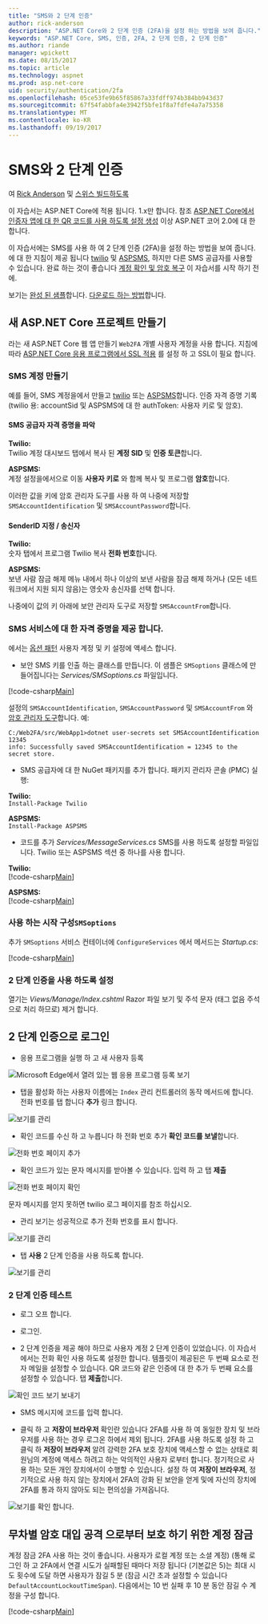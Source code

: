 ```yaml
---
title: "SMS와 2 단계 인증"
author: rick-anderson
description: "ASP.NET Core와 2 단계 인증 (2FA)을 설정 하는 방법을 보여 줍니다."
keywords: "ASP.NET Core, SMS, 인증, 2FA, 2 단계 인증, 2 단계 인증"
ms.author: riande
manager: wpickett
ms.date: 08/15/2017
ms.topic: article
ms.technology: aspnet
ms.prod: asp.net-core
uid: security/authentication/2fa
ms.openlocfilehash: 05ce53fe9b65f85867a33fdff974b384bb943d37
ms.sourcegitcommit: 67f54fabbfa4e3942f5bfe1f8a7fdfe4a7a75358
ms.translationtype: MT
ms.contentlocale: ko-KR
ms.lasthandoff: 09/19/2017
---
```

# <a name="two-factor-authentication-with-sms"></a>SMS와 2 단계 인증

여 [Rick Anderson](https://twitter.com/RickAndMSFT) 및 [스위스 빌드하도록](https://github.com/Swiss-Devs)

이 자습서는 ASP.NET Core에 적용 됩니다. 1.x만 합니다. 참조 [ASP.NET Core에서 인증자 앱에 대 한 QR 코드를 사용 하도록 설정 생성](xref:security/authentication/identity-enable-qrcodes) 이상 ASP.NET 코어 2.0에 대 한 합니다.

이 자습서에는 SMS를 사용 하 여 2 단계 인증 (2FA)을 설정 하는 방법을 보여 줍니다. 에 대 한 지침이 제공 됩니다 [twilio](https://www.twilio.com/) 및 [ASPSMS](https://www.aspsms.com/asp.net/identity/core/testcredits/), 하지만 다른 SMS 공급자를 사용할 수 있습니다. 완료 하는 것이 좋습니다 [계정 확인 및 암호 복구](accconfirm.md) 이 자습서를 시작 하기 전에.

보기는 [완성 된 샘플](https://github.com/aspnet/Docs/tree/master/aspnetcore/security/authentication/2fa/sample/Web2FA)합니다. [다운로드 하는 방법](xref:tutorials/index#how-to-download-a-sample)합니다.

## <a name="create-a-new-aspnet-core-project"></a>새 ASP.NET Core 프로젝트 만들기

라는 새 ASP.NET Core 웹 앱 만들기 `Web2FA` 개별 사용자 계정을 사용 합니다. 지침에 따라 [ASP.NET Core 응용 프로그램에서 SSL 적용](xref:security/enforcing-ssl) 를 설정 하 고 SSL이 필요 합니다.

### <a name="create-an-sms-account"></a>SMS 계정 만들기

예를 들어, SMS 계정을에서 만들고 [twilio](https://www.twilio.com/) 또는 [ASPSMS](https://www.aspsms.com/asp.net/identity/core/testcredits/)합니다. 인증 자격 증명 기록 (twilio 용: accountSid 및 ASPSMS에 대 한 authToken: 사용자 키로 및 암호).

#### <a name="figuring-out-sms-provider-credentials"></a>SMS 공급자 자격 증명을 파악

**Twilio:**  
Twilio 계정 대시보드 탭에서 복사 된 **계정 SID** 및 **인증 토큰**합니다.

**ASPSMS:**  
계정 설정을에서으로 이동 **사용자 키로** 와 함께 복사 및 프로그램 **암호**합니다.

이러한 값을 키에 암호 관리자 도구를 사용 하 여 나중에 저장할 `SMSAccountIdentification` 및 `SMSAccountPassword`합니다.

#### <a name="specifying-senderid--originator"></a>SenderID 지정 / 송신자

**Twilio:**  
숫자 탭에서 프로그램 Twilio 복사 **전화 번호**합니다. 

**ASPSMS:**  
보낸 사람 잠금 해제 메뉴 내에서 하나 이상의 보낸 사람을 잠금 해제 하거나 (모든 네트워크에서 지원 되지 않음)는 영숫자 송신자를 선택 합니다. 

나중에이 값의 키 아래에 보안 관리자 도구로 저장할 `SMSAccountFrom`합니다.


### <a name="provide-credentials-for-the-sms-service"></a>SMS 서비스에 대 한 자격 증명을 제공 합니다.

에서는 [옵션 패턴](xref:fundamentals/configuration#options-config-objects) 사용자 계정 및 키 설정에 액세스 합니다. 

   * 보안 SMS 키를 인출 하는 클래스를 만듭니다. 이 샘플은 `SMSoptions` 클래스에 만들어집니다는 *Services/SMSoptions.cs* 파일입니다.

[!code-csharp[Main](2fa/sample/Web2FA/Services/SMSoptions.cs)]

설정의 `SMSAccountIdentification`, `SMSAccountPassword` 및 `SMSAccountFrom` 와 [암호 관리자 도구](xref:security/app-secrets)합니다. 예:

```none
C:/Web2FA/src/WebApp1>dotnet user-secrets set SMSAccountIdentification 12345
info: Successfully saved SMSAccountIdentification = 12345 to the secret store.
```
* SMS 공급자에 대 한 NuGet 패키지를 추가 합니다. 패키지 관리자 콘솔 (PMC) 실행:

**Twilio:**  
`Install-Package Twilio`

**ASPSMS:**  
`Install-Package ASPSMS`


* 코드를 추가 *Services/MessageServices.cs* SMS를 사용 하도록 설정할 파일입니다. Twilio 또는 ASPSMS 섹션 중 하나를 사용 합니다.


**Twilio:**  
[!code-csharp[Main](2fa/sample/Web2FA/Services/MessageServices_twilio.cs)]

**ASPSMS:**  
[!code-csharp[Main](2fa/sample/Web2FA/Services/MessageServices_ASPSMS.cs)]

### <a name="configure-startup-to-use-smsoptions"></a>사용 하는 시작 구성`SMSoptions`

추가 `SMSoptions` 서비스 컨테이너에 `ConfigureServices` 에서 메서드는 *Startup.cs*:

[!code-csharp[Main](2fa/sample/Web2FA/Startup.cs?name=snippet1&highlight=4)]

### <a name="enable-two-factor-authentication"></a>2 단계 인증을 사용 하도록 설정

열기는 *Views/Manage/Index.cshtml* Razor 파일 보기 및 주석 문자 (태그 없음 주석으로 처리 하므로) 제거 합니다.

## <a name="log-in-with-two-factor-authentication"></a>2 단계 인증으로 로그인

* 응용 프로그램을 실행 하 고 새 사용자 등록

![Microsoft Edge에서 열려 있는 웹 응용 프로그램 등록 보기](2fa/_static/login2fa1.png)

* 탭을 활성화 하는 사용자 이름에는 `Index` 관리 컨트롤러의 동작 메서드에 합니다. 전화 번호를 탭 합니다 **추가** 링크 합니다.

![보기를 관리](2fa/_static/login2fa2.png)

* 확인 코드를 수신 하 고 누릅니다 하 전화 번호 추가 **확인 코드를 보낼**합니다.

![전화 번호 페이지 추가](2fa/_static/login2fa3.png)

* 확인 코드가 있는 문자 메시지를 받아볼 수 있습니다. 입력 하 고 탭 **제출**

![전화 번호 페이지 확인](2fa/_static/login2fa4.png)

문자 메시지를 얻지 못하면 twilio 로그 페이지를 참조 하십시오.

* 관리 보기는 성공적으로 추가 전화 번호를 표시 합니다.

![보기를 관리](2fa/_static/login2fa5.png)

* 탭 **사용** 2 단계 인증을 사용 하도록 합니다.

![보기를 관리](2fa/_static/login2fa6.png)

### <a name="test-two-factor-authentication"></a>2 단계 인증 테스트

* 로그 오프 합니다.

* 로그인.

* 2 단계 인증을 제공 해야 하므로 사용자 계정 2 단계 인증이 있었습니다. 이 자습서에서는 전화 확인 사용 하도록 설정한 합니다. 템플릿이 제공된은 두 번째 요소로 전자 메일을 설정할 수 있습니다. QR 코드와 같은 인증에 대 한 추가 두 번째 요소를 설정할 수 있습니다. 탭 **제출**합니다.

![확인 코드 보기 보내기](2fa/_static/login2fa7.png)

* SMS 메시지에 코드를 입력 합니다.

* 클릭 하 고 **저장이 브라우저** 확인란 있습니다 2FA를 사용 하 여 동일한 장치 및 브라우저를 사용 하는 경우 로그온 하에서 제외 됩니다. 2FA를 사용 하도록 설정 하 고 클릭 하 **저장이 브라우저** 알려 강력한 2FA 보호 장치에 액세스할 수 없는 상태로 회원님의 계정에 액세스 하려고 하는 악의적인 사용자 로부터 합니다. 정기적으로 사용 하는 모든 개인 장치에서이 수행할 수 있습니다. 설정 하 여 **저장이 브라우저**, 정기적으로 사용 하지 않는 장치에서 2FA의 강화 된 보안을 얻게 및에 자신의 장치에 2FA를 통과 하지 않아도 되는 편의성을 가져옵니다.

![보기를 확인 합니다.](2fa/_static/login2fa8.png)

## <a name="account-lockout-for-protecting-against-brute-force-attacks"></a>무차별 암호 대입 공격 으로부터 보호 하기 위한 계정 잠금

계정 잠금 2FA 사용 하는 것이 좋습니다. 사용자가 로컬 계정 또는 소셜 계정) (통해 로그인 하 고 2FA에서 연결 시도가 실패할된 때마다 저장 됩니다 (기본값은 5)는 최대 시도 횟수에 도달 하면 사용자가 잠길 5 분 (잠금 시간 초과 설정할 수 있습니다 `DefaultAccountLockoutTimeSpan`). 다음에서는 10 번 실패 후 10 분 동안 잠길 수 계정을 구성 합니다.

[!code-csharp[Main](2fa/sample/Web2FA/Startup.cs?name=snippet2&highlight=13-17)] 
